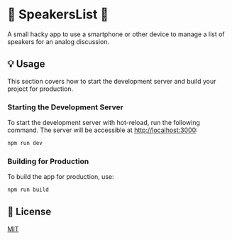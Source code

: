 # 🎤 SpeakersList 📝

A small hacky app to use a smartphone or other device to manage a list of speakers for an analog discussion.

## 💡 Usage

This section covers how to start the development server and build your project for production.

### Starting the Development Server

To start the development server with hot-reload, run the following command.
The server will be accessible at [http://localhost:3000](http://localhost:3000):

```bash
npm run dev
```

### Building for Production

To build the app for production, use:

```bash
npm run build
```

## 📑 License
[MIT](http://opensource.org/licenses/MIT)
